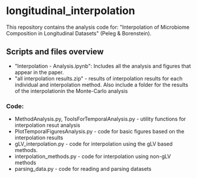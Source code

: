 # longitudinal_interpolation


This repository contains the analysis code for: "Interpolation of Microbiome Composition in Longitudinal Datasets" (Peleg & Borenstein).


## Scripts and files overview

* "Interpolation - Analysis.ipynb": Includes all the analysis and figures that appear in the paper.
* "all interpolation results.zip" - results of interpolation results for each individual and interpolation method. Also include a folder for the results of the interpolationin the Monte-Carlo analysis


### Code:

* MethodAnalysis.py, ToolsForTemporalAnalysis.py - utility functions for interpolation resut analysis
* PlotTemporalFiguresAnalysis.py - code for basic figures based on the interpolation results
* gLV_interpolation.py - code for interpolation using the gLV based methods.
* interpolation_methods.py - code for interpolation using non-gLV methods
* parsing_data.py - code for reading and parsing datasets
